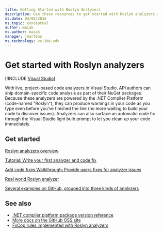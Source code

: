 ```yaml
---
title: Getting Started with Roslyn Analyzers
description: Use these resources to get started with Roslyn analyzers in Visual Studio; includes a tutorial and several examples.
ms.date: 04/02/2018
ms.topic: conceptual
author: maiak
ms.author: maiak
manager: jmartens
ms.technology: vs-ide-sdk
---
```

# Get started with Roslyn analyzers

 [!INCLUDE [Visual Studio](~/includes/applies-to-version/vs-windows-only.md)]

With live, project-based code analyzers in Visual Studio, API authors can ship domain-specific code analysis as part of their NuGet packages. Because these analyzers are powered by the .NET Compiler Platform (code-named "Roslyn"), they can produce warnings in your code as you type even before you've finished the line (no more waiting to build your code to discover issues). Analyzers can also surface an automatic code fix through the Visual Studio light bulb prompt to let you clean up your code immediately.

## Get started

[Roslyn analyzers overview](../code-quality/roslyn-analyzers-overview.md)

[Tutorial: Write your first analyzer and code fix](/dotnet/csharp/roslyn-sdk/tutorials/how-to-write-csharp-analyzer-code-fix)

[Add code fixes Walkthrough: Provide users fixes for analyzer issues](/archive/msdn-magazine/2015/february/csharp-adding-a-code-fix-to-your-roslyn-analyzer)

[Real world Roslyn analyzer](../extensibility/roslyn-analyzers-and-code-aware-library-for-immutablearrays.md)

[Several examples on GitHub, grouped into three kinds of analyzers](https://github.com/dotnet/roslyn/blob/master/docs/analyzers/Analyzer%20Samples.md)

## See also

- [.NET compiler platform package version reference](roslyn-version-support.md)
- [More docs on the GitHub OSS site](https://github.com/dotnet/roslyn/tree/master/docs/analyzers)
- [FxCop rules implemented with Roslyn analyzers](../code-quality/fxcop-rule-port-status.md)
